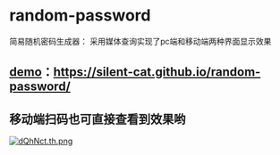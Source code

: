 # random-password
简易随机密码生成器：
采用媒体查询实现了pc端和移动端两种界面显示效果

## [demo](https://silent-cat.github.io/random-password/)：<https://silent-cat.github.io/random-password/>
## 移动端扫码也可直接查看到效果哟
[![dQhNct.th.png](https://s1.ax1x.com/2020/08/19/dQhNct.th.png)](https://imgchr.com/i/dQhNct)

